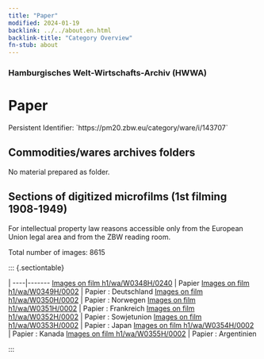 ```yaml
---
title: "Paper"
modified: 2024-01-19
backlink: ../../about.en.html
backlink-title: "Category Overview"
fn-stub: about
---
```


### Hamburgisches Welt-Wirtschafts-Archiv (HWWA)

# Paper

<div class="hint">Persistent Identifier: `https://pm20.zbw.eu/category/ware/i/143707`</div>







## Commodities/wares archives folders





No material prepared as folder.



<a id="filmsections" />

## Sections of digitized microfilms (1st filming 1908-1949)

<p>For intellectual property law reasons accessible only from the European Union legal area and from the ZBW reading room.</p>



<p>Total number of images: 8615</p>




::: {.sectiontable}

 | 
----|-------
<a class="btn" href="https://pm20.zbw.eu/film/h1/wa/W0348H/0240" rel="nofollow">Images on film h1/wa/W0348H/0240</a> | Papier
<a class="btn" href="https://pm20.zbw.eu/film/h1/wa/W0349H/0002" rel="nofollow">Images on film h1/wa/W0349H/0002</a> | Papier : Deutschland
<a class="btn" href="https://pm20.zbw.eu/film/h1/wa/W0350H/0002" rel="nofollow">Images on film h1/wa/W0350H/0002</a> | Papier : Norwegen
<a class="btn" href="https://pm20.zbw.eu/film/h1/wa/W0351H/0002" rel="nofollow">Images on film h1/wa/W0351H/0002</a> | Papier : Frankreich
<a class="btn" href="https://pm20.zbw.eu/film/h1/wa/W0352H/0002" rel="nofollow">Images on film h1/wa/W0352H/0002</a> | Papier : Sowjetunion
<a class="btn" href="https://pm20.zbw.eu/film/h1/wa/W0353H/0002" rel="nofollow">Images on film h1/wa/W0353H/0002</a> | Papier : Japan
<a class="btn" href="https://pm20.zbw.eu/film/h1/wa/W0354H/0002" rel="nofollow">Images on film h1/wa/W0354H/0002</a> | Papier : Kanada
<a class="btn" href="https://pm20.zbw.eu/film/h1/wa/W0355H/0002" rel="nofollow">Images on film h1/wa/W0355H/0002</a> | Papier : Argentinien


:::
















